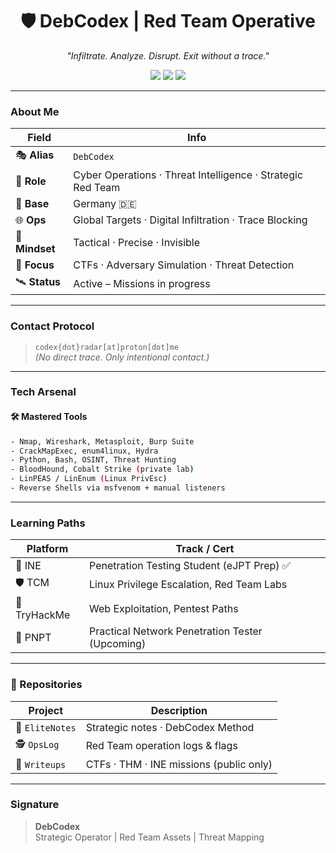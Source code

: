 <h1 align="center">🛡️ DebCodex | Red Team Operative</h1>

<p align="center"><i>"Infiltrate. Analyze. Disrupt. Exit without a trace."</i></p>

<p align="center">
  <img src="https://img.shields.io/badge/Red%20Team-Active-critical?style=for-the-badge&logo=tryhackme&logoColor=white" />
  <img src="https://img.shields.io/badge/eJPT-Training-green?style=for-the-badge&logo=ine" />
  <img src="https://img.shields.io/badge/Germany%20Base-🌍-lightgrey?style=for-the-badge" />
</p>

---

### About Me

| Field | Info |
|-------|------|
| 🎭 **Alias** | `DebCodex` |
| 🎯 **Role** | Cyber Operations · Threat Intelligence · Strategic Red Team |
| 📍 **Base** | Germany 🇩🇪 |
| 🌐 **Ops** | Global Targets · Digital Infiltration · Trace Blocking |
| 🧠 **Mindset** | Tactical · Precise · Invisible |
| 🧬 **Focus** | CTFs · Adversary Simulation · Threat Detection |
| 🛰️ **Status** | Active – Missions in progress |

---

### Contact Protocol

> `codex{dot}radar[at]proton[dot]me`  
> *(No direct trace. Only intentional contact.)*

---

### Tech Arsenal

#### 🛠️ **Mastered Tools**

```bash
- Nmap, Wireshark, Metasploit, Burp Suite
- CrackMapExec, enum4linux, Hydra
- Python, Bash, OSINT, Threat Hunting
- BloodHound, Cobalt Strike (private lab)
- LinPEAS / LinEnum (Linux PrivEsc)
- Reverse Shells via msfvenom + manual listeners
```
---
### Learning Paths

| Platform | Track / Cert |
|----------|--------------|
| 🧠 INE | Penetration Testing Student (eJPT Prep) ✅ |
| 🛡️ TCM | Linux Privilege Escalation, Red Team Labs |
| 👾 TryHackMe | Web Exploitation, Pentest Paths |
| 🎯 PNPT | Practical Network Penetration Tester (Upcoming) |


---
### 📂 Repositories

| Project | Description |
|---------|-------------|
| 🧬 `EliteNotes` | Strategic notes · DebCodex Method |
| 🕵️ `OpsLog` | Red Team operation logs & flags |
| 📜 `Writeups` | CTFs · THM · INE missions (public only) |


---

### Signature

> **DebCodex**  
> Strategic Operator | Red Team Assets | Threat Mapping  

